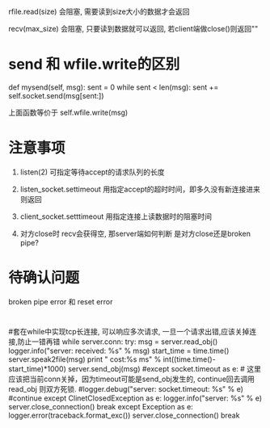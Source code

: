 
# 

rfile.read(size) 会阻塞, 需要读到size大小的数据才会返回

recv(max_size)   会阻塞, 只要读到数据就可以返回, 若client端做close()则返回""


# send 和 wfile.write的区别

def mysend(self, msg):
    sent = 0
    while sent < len(msg):
        sent += self.socket.send(msg[sent:])

上面函数等价于 self.wfile.write(msg)

# 注意事项

1. listen(2) 可指定等待accept的请求队列的长度

2. listen_socket.settimeout    用指定accept的超时时间，即多久没有新连接进来则返回

3. client_socket.setttimeout   用指定连接上读数据时的阻塞时间

4. 对方close时 recv会获得空,  那server端如何判断 是对方close还是broken pipe?

# 待确认问题

broken pipe error 和 reset error

# 
#套在while中实现tcp长连接, 可以响应多次请求, 一旦一个请求出错,应该关掉连接,防止一错再错
while server.conn:
    try:
        msg = server.read_obj()
        logger.info("server: received: %s" % msg)
        start_time = time.time()
        server.speak2file(msg)
        print " cost:%s ms" % int((time.time()-start_time)*1000)
        server.send_obj(msg)
    #except socket.timeout as e:   # 这里应该把当前conn关掉，因为timeout可能是send_obj发生的, continue回去调用read_obj 则双方死锁. 
        #logger.debug("server: socket.timeout: %s" % e)
        #continue
    except ClinetClosedException as e:
        logger.info("server: %s" % e)
        server.close_connection()
        break
    except Exception as e:
        logger.error(traceback.format_exc())
        server.close_connection()
        break
